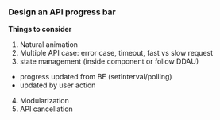 ### Design an API progress bar

**Things to consider**

1. Natural animation
2. Multiple API case: error case, timeout, fast vs slow request
3. state management (inside component or follow DDAU)
- progress updated from BE (setInterval/polling)
- updated by user action
4. Modularization
5. API cancellation